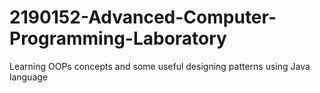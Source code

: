 # 2190152-Advanced-Computer-Programming-Laboratory
Learning OOPs concepts and some useful designing patterns using Java language

